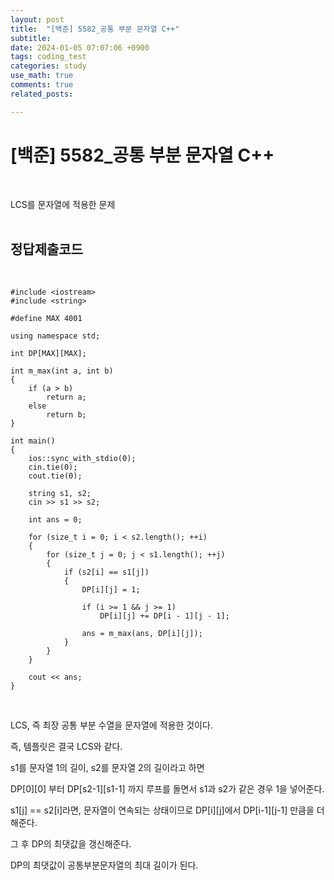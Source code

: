 ```yaml
---
layout: post
title:  "[백준] 5582_공통 부분 문자열 C++"
subtitle:   
date: 2024-01-05 07:07:06 +0900
tags: coding_test
categories: study
use_math: true
comments: true
related_posts:

---
```


# [백준] 5582_공통 부분 문자열 C++<br/>
<br/>

LCS를 문자열에 적용한 문제<br/>
<br/>

## 정답제출코드<br/>
<br/>

```
#include <iostream>
#include <string>

#define MAX 4001

using namespace std;

int DP[MAX][MAX];

int m_max(int a, int b)
{
    if (a > b)
        return a;
    else
        return b;
}

int main()
{
    ios::sync_with_stdio(0);
    cin.tie(0);
    cout.tie(0);

    string s1, s2;
    cin >> s1 >> s2;

    int ans = 0;

    for (size_t i = 0; i < s2.length(); ++i)
    {
        for (size_t j = 0; j < s1.length(); ++j)
        {
            if (s2[i] == s1[j])
            {
                DP[i][j] = 1;

                if (i >= 1 && j >= 1)
                    DP[i][j] += DP[i - 1][j - 1];

                ans = m_max(ans, DP[i][j]);
            }
        }
    }
    
    cout << ans;
}
```

<br/>

LCS, 즉 최장 공통 부분 수열을 문자열에 적용한 것이다.<br/>

즉, 템플릿은 결국 LCS와 같다.<br/>

s1를 문자열 1의 길이, s2를 문자열 2의 길이라고 하면<br/>

DP[0][0] 부터 DP[s2-1][s1-1] 까지 루프를 돌면서 s1과 s2가 같은 경우 1을 넣어준다.<br/>

s1[j] == s2[i]라면, 문자열이 연속되는 상태이므로 DP[i][j]에서 DP[i-1][j-1] 만큼을 더해준다.<br/>

그 후 DP의 최댓값을 갱신해준다.<br/>

DP의 최댓값이 공통부분문자열의 최대 길이가 된다.<br/>